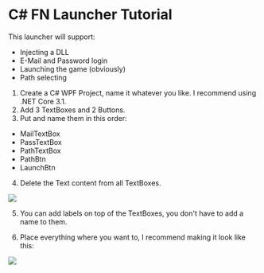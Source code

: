 # C# FN Launcher Tutorial
This launcher will support:
- Injecting a DLL
- E-Mail and Password login
- Launching the game (obviously)
- Path selecting

1. Create a C# WPF Project, name it whatever you like. I recommend using .NET Core 3.1.
2. Add 3 TextBoxes and 2 Buttons.
3. Put and name them in this order:
- MailTextBox
- PassTextBox
- PathTextBox
- PathBtn
- LaunchBtn
4. Delete the Text content from all TextBoxes.

![](https://cdn.discordapp.com/attachments/724153110808887340/942885982615797760/unknown.png)

5. You can add labels on top of the TextBoxes, you don't have to add a name to them.

6. Place everything where you want to, I recommend making it look like this:

![](https://cdn.discordapp.com/attachments/724153110808887340/942887136280051752/unknown.png)
